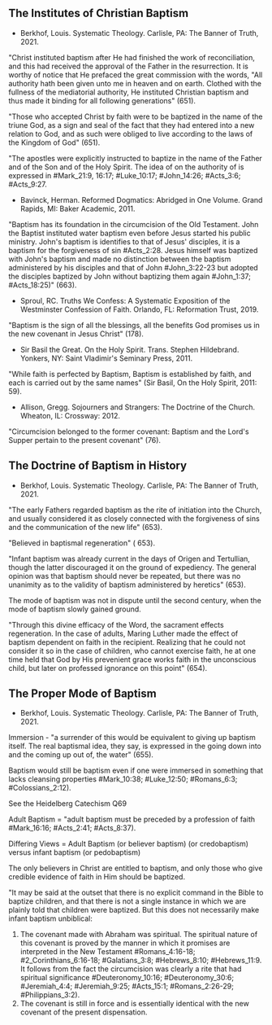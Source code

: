 ## The Institutes of Christian Baptism

- Berkhof, Louis. Systematic Theology. Carlisle, PA: The Banner of Truth, 2021.

"Christ instituted baptism after He had finished the work of reconciliation, and this had received the approval of the Father in the resurrection. It is worthy of notice that He prefaced the great commission with the words, "All authority hath been given unto me in heaven and on earth. Clothed with the fullness of the mediatorial authority, He instituted Christian baptism and thus made it binding for all following generations" (651).

"Those who accepted Christ by faith were to be baptized in the name of the triune God, as a sign and seal of the fact that they had entered into a new relation to God, and as such were obliged to live according to the laws of the Kingdom of God" (651).

"The apostles were explicitly instructed to baptize in the name of the Father and of the Son and of the Holy Spirit. The idea of on the authority of is expressed in #Mark_21:9, 16:17; #Luke_10:17; #John_14:26; #Acts_3:6; #Acts_9:27.

- Bavinck, Herman. Reformed Dogmatics: Abridged in One Volume. Grand Rapids, MI: Baker Academic, 2011.

"Baptism has its foundation in the circumcision of the Old Testament. John the Baptist instituted water baptism even before Jesus started his public ministry. John's baptism is identifies to that of Jesus' disciples, it is a baptism for the forgiveness of sin #Acts_2:28. Jesus himself was baptized with John's baptism and made no distinction between the baptism administered by his disciples and that of John #John_3:22-23 but adopted the disciples baptized by John without baptizing them again #John_1:37; #Acts_18:25)" (663).

- Sproul, RC. Truths We Confess: A Systematic Exposition of the Westminster Confession of Faith. Orlando, FL: Reformation Trust, 2019.

"Baptism is the sign of all the blessings, all the benefits God promises us in the new covenant in Jesus Christ" (178).

- Sir Basil the Great. On the Holy Spirit. Trans. Stephen Hildebrand. Yonkers, NY: Saint Vladimir's Seminary Press, 2011.

"While faith is perfected by Baptism, Baptism is established by faith, and each is carried out by the same names" (Sir Basil, On the Holy Spirit, 2011: 59).

- Allison, Gregg. Sojourners and Strangers: The Doctrine of the Church. Wheaton, IL: Crossway: 2012.

"Circumcision belonged to the former covenant: Baptism and the Lord's Supper pertain to the present covenant" (76).

## The Doctrine of Baptism in History

- Berkhof, Louis. Systematic Theology. Carlisle, PA: The Banner of Truth, 2021.

"The early Fathers regarded baptism as the rite of initiation into the Church, and usually considered it as closely connected with the forgiveness of sins and the communication of the new life" (653).

"Believed in baptismal regeneration" ( 653).

"Infant baptism was already current in the days of Origen and Tertullian, though the latter discouraged it on the ground of expediency. The general opinion was that baptism should never be repeated, but there was no unanimity as to the validity of baptism administered by heretics" (653).

The mode of baptism was not in dispute until the second century, when the mode of baptism slowly gained ground.

"Through this divine efficacy of the Word, the sacrament effects regeneration. In the case of adults, Maring Luther made the effect of baptism dependent on faith in the recipient. Realizing that he could not consider it so in the case of children, who cannot exercise faith, he at one time held that God by His prevenient grace works faith in the unconscious child, but later on professed ignorance on this point" (654).

## The Proper Mode of Baptism

- Berkhof, Louis. Systematic Theology. Carlisle, PA: The Banner of Truth, 2021.

Immersion - "a surrender of this would be equivalent to giving up baptism itself. The real baptismal idea, they say, is expressed in the going down into and the coming up out of, the water" (655).

Baptism would still be baptism even if one were immersed in something that lacks cleansing properties #Mark_10:38; #Luke_12:50; #Romans_6:3; #Colossians_2:12).

See the Heidelberg Catechism Q69

Adult Baptism = "adult baptism must be preceded by a profession of faith #Mark_16:16; #Acts_2:41; #Acts_8:37).

Differing Views = Adult Baptism (or believer baptism) (or credobaptism) versus infant baptism (or pedobaptism)

The only believers in Christ are entitled to baptism, and only those who give credible evidence of faith in Him should be baptized.

"It may be said at the outset that there is no explicit command in the Bible to baptize children, and that there is not a single instance in which we are plainly told that children were baptized. But this does not necessarily make infant baptism unbiblical:

1. The covenant made with Abraham was spiritual. The spiritual nature of this covenant is proved by the manner in which it promises are interpreted in the New Testament #Romans_4:16-18; #2_Corinthians_6:16-18; #Galatians_3:8; #Hebrews_8:10; #Hebrews_11:9. It follows from the fact the circumcision was clearly a rite that had spiritual significance #Deuteronomy_10:16; #Deuteronomy_30:6; #Jeremiah_4:4; #Jeremiah_9:25; #Acts_15:1; #Romans_2:26-29; #Philippians_3:2).
2. The covenant is still in force and is essentially identical with the new covenant of the present dispensation.